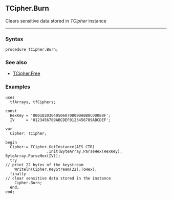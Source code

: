 ## TCipher.Burn

Clears sensitive data stored in *TCipher* instance

---

### Syntax
```delphi
procedure TCipher.Burn;
```

### See also

* [TCipher.Free](free.md)

### Examples
```delphi
uses
  tfArrays, tfCiphers;

const
  HexKey = '000102030405060708090A0B0C0D0E0F';
  IV     = '0123456789ABCDEF0123456789ABCDEF';

var
  Cipher: TCipher;

begin
  Cipher:= TCipher.GetInstance(AES_CTR)
                  .Init(ByteArray.ParseHex(HexKey), ByteArray.ParseHex(IV));
  try
// print 22 bytes of the keystream
    Writeln(Cipher.KeyStream(22).ToHex);
  finally
// clear sensitive data stored in the instance
    Cipher.Burn;
  end;
end;
```

